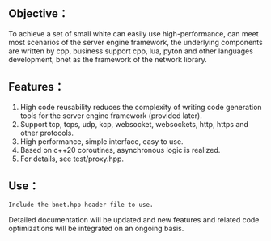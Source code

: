 ## Objective：
   To achieve a set of small white can easily use high-performance, can meet most scenarios of the server engine framework, the underlying components are written by cpp, business support cpp, lua, pyton and other languages development, bnet as the framework of the network library.

## Features：

1. High code reusability reduces the complexity of writing code generation tools for the server engine framework (provided later).
2. Support tcp, tcps, udp, kcp, websocket, websockets, http, https and other protocols.
3. High performance, simple interface, easy to use.
4. Based on c++20 coroutines, asynchronous logic is realized.
5. For details, see test/proxy.hpp.

## Use：

	Include the bnet.hpp header file to use.

Detailed documentation will be updated and new features and related code optimizations will be integrated on an ongoing basis.